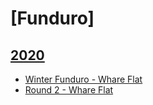 # [Funduro]
## [2020](..)
* [Winter Funduro - Whare Flat](./Wint)
* [Round 2 - Whare Flat](./round-2)
